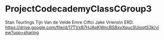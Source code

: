 # ProjectCodecademyClassCGroup3
Stan Teurlings
Tijn Van de Velde
Emre Ciftci
Jake Vriens\n
ERD: https://drive.google.com/file/d/17TVx87HJApKWncBS8xvXqucSUioqtS3k/view?usp=sharing
